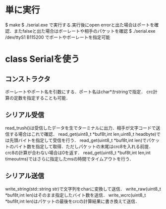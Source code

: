 # 単に実行
  $ make
  $ ./serial.exe で実行する.実行後にopen errorと出た場合はポートを確認．またfalseと出た場合はボーレートや相手のパケットを確認
  $ ./serial.exe /dev/ttyS1 B115200 でポートやボーレートを指定可能

# class Serialを使う
## コンストラクタ
  ボーレートやポート名を引数にする．ポート名はchar*かstringで指定．
  crc計算の定数を指定することも可能．
## シリアル受信
  read_trush()は受信したデータを生でターミナルに出力．相手が文字コードで送信する場合はこれで確認．
  read_get(uint8_t *buf8t,int len,uint8_t headbyte)では先頭バイトを指定して受信を行う．
  read_get(uint8_t *buf8t,int len)でパケットのバイト数を指定して取得．ただしパケットの末尾はcrc8を入れる前提．crc8の計算が合わない場合は0を返す．
  read_get(uint8_t *buf8t,int len,int timeoutms)ではさらに指定したmsの時間でタイムアウトを行う．
## シリアル送信 
 write_string(std::string str)で文字列をcharに変換して送信．
 write_raw(uint8_t *buf8t,int len)はそのまま指定したバイト数を送信．
 write_wcrc(uint8_t *buf8t,int len)はパケットの最後をcrcの計算結果に書き換えて送信．